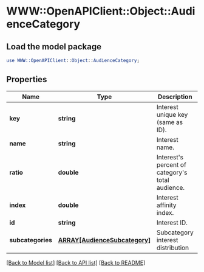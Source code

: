 # WWW::OpenAPIClient::Object::AudienceCategory

## Load the model package
```perl
use WWW::OpenAPIClient::Object::AudienceCategory;
```

## Properties
Name | Type | Description | Notes
------------ | ------------- | ------------- | -------------
**key** | **string** | Interest unique key (same as ID). | [optional] 
**name** | **string** | Interest name. | [optional] 
**ratio** | **double** | Interest&#39;s percent of category&#39;s total audience. | [optional] 
**index** | **double** | Interest affinity index. | [optional] 
**id** | **string** | Interest ID. | [optional] 
**subcategories** | [**ARRAY[AudienceSubcategory]**](AudienceSubcategory.md) | Subcategory interest distribution | [optional] 

[[Back to Model list]](../README.md#documentation-for-models) [[Back to API list]](../README.md#documentation-for-api-endpoints) [[Back to README]](../README.md)


